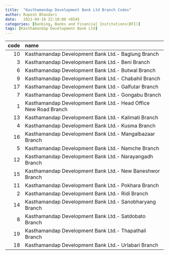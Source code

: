 ```yaml
---
title:  "Kasthamandap Development Bank Ltd Branch Codes"
author: Rupesh Bhandari
date:   2021-04-18 22:10:00 +0545
categories: [Banking, Banks and Financial Institutions(BFI)]
tags: [Kasthamandap Development Bank Ltd]
---
```


|   code | name                                                            |
|-------:|:----------------------------------------------------------------|
|     10 | Kasthamandap Development Bank Ltd.- Baglung Branch              |
|      3 | Kasthamandap Development Bank Ltd.- Beni Branch                 |
|      6 | Kasthamandap Development Bank Ltd.- Butwal Branch               |
|      9 | Kasthamandap Development Bank Ltd.- Chabahil Branch             |
|     17 | Kasthamandap Development Bank Ltd.- Galfutar Branch             |
|      7 | Kasthamandap Development Bank Ltd.- Gongabu Branch              |
|      1 | Kasthamandap Development Bank Ltd.- Head Office New Road Branch |
|     13 | Kasthamandap Development Bank Ltd.- Kalimati Branch             |
|      4 | Kasthamandap Development Bank Ltd.- Kusma Branch                |
|     16 | Kasthamandap Development Bank Ltd.- Mangalbazaar Branch         |
|      5 | Kasthamandap Development Bank Ltd.- Namche Branch               |
|     12 | Kasthamandap Development Bank Ltd.- Narayangadh Branch          |
|     15 | Kasthamandap Development Bank Ltd.- New Baneshwor Branch        |
|     11 | Kasthamandap Development Bank Ltd.- Pokhara Branch              |
|      2 | Kasthamandap Development Bank Ltd.- Ridi Branch                 |
|     14 | Kasthamandap Development Bank Ltd.- Sanobharyang Branch         |
|      8 | Kasthamandap Development Bank Ltd.- Satdobato Branch            |
|     19 | Kasthamandap Development Bank Ltd.- Thapathali Branch           |
|     18 | Kasthamandap Development Bank Ltd.- Urlabari Branch             |
